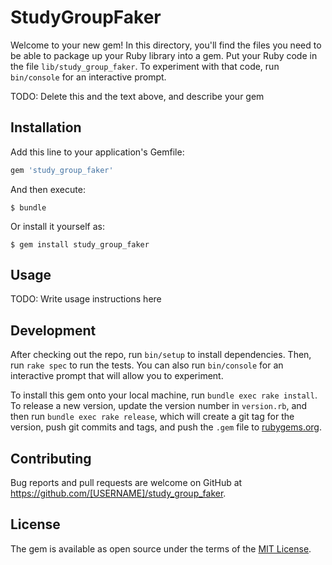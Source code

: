 # StudyGroupFaker

Welcome to your new gem! In this directory, you'll find the files you need to be able to package up your Ruby library into a gem. Put your Ruby code in the file `lib/study_group_faker`. To experiment with that code, run `bin/console` for an interactive prompt.

TODO: Delete this and the text above, and describe your gem

## Installation

Add this line to your application's Gemfile:

```ruby
gem 'study_group_faker'
```

And then execute:

    $ bundle

Or install it yourself as:

    $ gem install study_group_faker

## Usage

TODO: Write usage instructions here

## Development

After checking out the repo, run `bin/setup` to install dependencies. Then, run `rake spec` to run the tests. You can also run `bin/console` for an interactive prompt that will allow you to experiment.

To install this gem onto your local machine, run `bundle exec rake install`. To release a new version, update the version number in `version.rb`, and then run `bundle exec rake release`, which will create a git tag for the version, push git commits and tags, and push the `.gem` file to [rubygems.org](https://rubygems.org).

## Contributing

Bug reports and pull requests are welcome on GitHub at https://github.com/[USERNAME]/study_group_faker.


## License

The gem is available as open source under the terms of the [MIT License](http://opensource.org/licenses/MIT).

